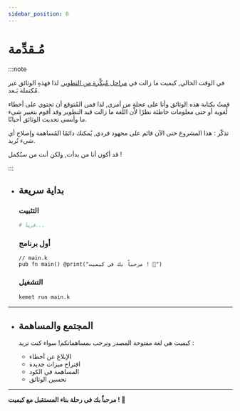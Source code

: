 ```yaml
---
sidebar_position: 0
---
```



# مُـقدِّمة

:::note

في الوقت الحالي, كيميت ما زالت في [مراحل مُبكِّرة من التطوير](https://github.com/kemet-lang/.github/blob/main/profile/roadmap/MVP.md), لذا فهذهِ الوثائق غير مُكتملة بَـعد.


قمتُ بكتابة هذه الوثائق وأنا على عجلةٍ من أمري, لذا فمن المُتوقع أن تحتوي على أخطاء لُغوية أو حتى معلومات خاطئة نظرًا لأن اللُغة ما زالت قيد التطوير وقد أقوم بتغيير شيء ما وأنسى تحديث الوثائق أحيانًا.

تذكّر : هذا المشروع حتى الآن قائم على مجهود فردي, يُمكنك دائمًا المُساهمة وإصلاح أي شيء تُريد.

قد أكون أنا من بدأت, ولكن أنت من ستُكمل !

:::

- ## بداية سريعة

    ### التثبيت
    ```bash
    # قريباً...
    ```

    ### أول برنامج
    ```kemet
    // main.k
    pub fn main() @print("مرحباً بك في كيميت ! 🎉")
    ```

    ### التشغيل
    ```bash
    kemet run main.k
    ```

---

- ## المجتمع والمساهمة

    كيميت هي لغة مفتوحة المصدر ونرحب بمساهماتكم! سواء كنت تريد :

    - الإبلاغ عن أخطاء
    - اقتراح ميزات جديدة
    - المساهمة في الكود
    - تحسين الوثائق

---

**مرحباً بك في رحلة بناء المستقبل مع كيميت ! 🚀**